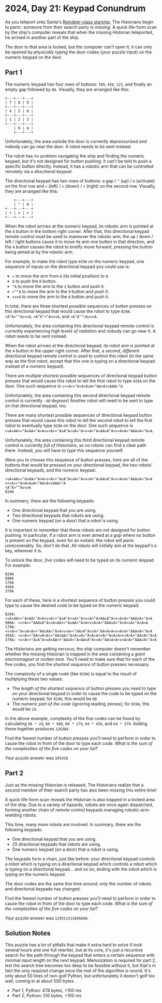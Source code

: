 # 2024, Day 21: Keypad Conundrum

As you teleport onto Santa's [Reindeer-class starship](../../2019/25), The Historians begin to panic: someone from their search party is _missing_. A quick life-form scan by the ship's computer reveals that when the missing Historian teleported, he arrived in another part of the ship.

The door to that area is locked, but the computer can't open it; it can only be opened by _physically typing_ the door codes (your puzzle input) on the numeric keypad on the door.

## Part 1

The numeric keypad has four rows of buttons: `789`, `456`, `123`, and finally an empty gap followed by `0A`. Visually, they are arranged like this:

    +---+---+---+
    | 7 | 8 | 9 |
    +---+---+---+
    | 4 | 5 | 6 |
    +---+---+---+
    | 1 | 2 | 3 |
    +---+---+---+
        | 0 | A |
        +---+---+

Unfortunately, the area outside the door is currently _depressurized_ and nobody can go near the door. A robot needs to be sent instead.

The robot has no problem navigating the ship and finding the numeric keypad, but it's not designed for button pushing: it can't be told to push a specific button directly. Instead, it has a robotic arm that can be controlled remotely via a _directional keypad_.

The directional keypad has two rows of buttons: a gap / `^` (up) / `A` (activate) on the first row and `<` (left) / `v` (down) / `>` (right) on the second row. Visually, they are arranged like this:

        +---+---+
        | ^ | A |
    +---+---+---+
    | < | v | > |
    +---+---+---+

When the robot arrives at the numeric keypad, its robotic arm is pointed at the `A` button in the bottom right corner. After that, this directional keypad remote control must be used to maneuver the robotic arm: the up / down / left / right buttons cause it to move its arm one button in that direction, and the `A` button causes the robot to briefly move forward, pressing the button being aimed at by the robotic arm.

For example, to make the robot type `029A` on the numeric keypad, one sequence of inputs on the directional keypad you could use is:

*   `<` to move the arm from `A` (its initial position) to `0`.
*   `A` to push the `0` button.
*   `^A` to move the arm to the `2` button and push it.
*   `>^^A` to move the arm to the `9` button and push it.
*   `vvvA` to move the arm to the `A` button and push it.

In total, there are three shortest possible sequences of button presses on this directional keypad that would cause the robot to type `029A`: `<A^A>^^AvvvA`, `<A^A^>^AvvvA`, and `<A^A^^>AvvvA`.

Unfortunately, the area containing this directional keypad remote control is currently experiencing _high levels of radiation_ and nobody can go near it. A robot needs to be sent instead.

When the robot arrives at the directional keypad, its robot arm is pointed at the `A` button in the upper right corner. After that, a _second, different_ directional keypad remote control is used to control this robot (in the same way as the first robot, except that this one is typing on a directional keypad instead of a numeric keypad).

There are multiple shortest possible sequences of directional keypad button presses that would cause this robot to tell the first robot to type `029A` on the door. One such sequence is `v<<A>>^A<A>AvA<^AA>A<vAAA>^A`.

Unfortunately, the area containing this second directional keypad remote control is currently _`-40` degrees_! Another robot will need to be sent to type on that directional keypad, too.

There are many shortest possible sequences of directional keypad button presses that would cause this robot to tell the second robot to tell the first robot to eventually type `029A` on the door. One such sequence is `<vA<AA>>^AvAA<^A>A<v<A>>^AvA^A<vA>^A<v<A>^A>AAvA^A<v<A>A>^AAAvA<^A>A`.

Unfortunately, the area containing this third directional keypad remote control is currently _full of Historians_, so no robots can find a clear path there. Instead, _you_ will have to type this sequence yourself.

Were you to choose this sequence of button presses, here are all of the buttons that would be pressed on your directional keypad, the two robots' directional keypads, and the numeric keypad:

    <vA<AA>>^AvAA<^A>A<v<A>>^AvA^A<vA>^A<v<A>^A>AAvA^A<v<A>A>^AAAvA<^A>A
    v<<A>>^A<A>AvA<^AA>A<vAAA>^A
    <A^A>^^AvvvA
    029A

In summary, there are the following keypads:

*   One directional keypad that _you_ are using.
*   Two directional keypads that _robots_ are using.
*   One numeric keypad (on a door) that a _robot_ is using.

It is important to remember that these robots are not designed for button pushing. In particular, if a robot arm is ever aimed at a _gap_ where no button is present on the keypad, even for an instant, the robot will _panic_ unrecoverably. So, don't do that. All robots will initially aim at the keypad's `A` key, wherever it is.

To unlock the door, _five_ codes will need to be typed on its numeric keypad. For example:

    029A
    980A
    179A
    456A
    379A

For each of these, here is a shortest sequence of button presses you could type to cause the desired code to be typed on the numeric keypad:

    029A: <vA<AA>>^AvAA<^A>A<v<A>>^AvA^A<vA>^A<v<A>^A>AAvA^A<v<A>A>^AAAvA<^A>A
    980A: <v<A>>^AAAvA^A<vA<AA>>^AvAA<^A>A<v<A>A>^AAAvA<^A>A<vA>^A<A>A
    179A: <v<A>>^A<vA<A>>^AAvAA<^A>A<v<A>>^AAvA^A<vA>^AA<A>A<v<A>A>^AAAvA<^A>A
    456A: <v<A>>^AA<vA<A>>^AAvAA<^A>A<vA>^A<A>A<vA>^A<A>A<v<A>A>^AAvA<^A>A
    379A: <v<A>>^AvA^A<vA<AA>>^AAvA<^A>AAvA^A<vA>^AA<A>A<v<A>A>^AAAvA<^A>A

The Historians are getting nervous; the ship computer doesn't remember whether the missing Historian is trapped in the area containing a _giant electromagnet_ or _molten lava_. You'll need to make sure that for each of the five codes, you find the _shortest sequence_ of button presses necessary.

The _complexity_ of a single code (like `029A`) is equal to the result of multiplying these two values:

*   The _length of the shortest sequence_ of button presses you need to type on your directional keypad in order to cause the code to be typed on the numeric keypad; for `029A`, this would be `68`.
*   The _numeric part of the code_ (ignoring leading zeroes); for `029A`, this would be `29`.

In the above example, complexity of the five codes can be found by calculating `68 * 29`, `60 * 980`, `68 * 179`, `64 * 456`, and `64 * 379`. Adding these together produces _`126384`_.

Find the fewest number of button presses you'll need to perform in order to cause the robot in front of the door to type each code. _What is the sum of the complexities of the five codes on your list?_

Your puzzle answer was `105458`.

## Part 2

Just as the missing Historian is released, The Historians realize that a _second_ member of their search party has also been missing this entire time!

A quick life-form scan reveals the Historian is also trapped in a locked area of the ship. Due to a variety of hazards, robots are once again dispatched, forming another chain of remote control keypads managing robotic-arm-wielding robots.

This time, many more robots are involved. In summary, there are the following keypads:

*   One directional keypad that _you_ are using.
*   _25_ directional keypads that _robots_ are using.
*   One numeric keypad (on a door) that a _robot_ is using.

The keypads form a chain, just like before: your directional keypad controls a robot which is typing on a directional keypad which controls a robot which is typing on a directional keypad... and so on, ending with the robot which is typing on the numeric keypad.

The door codes are the same this time around; only the number of robots and directional keypads has changed.

Find the fewest number of button presses you'll need to perform in order to cause the robot in front of the door to type each code. _What is the sum of the complexities of the five codes on your list?_

Your puzzle answer was `129551515895690`.

## Solution Notes

This puzzle has a lot of pitfalls that make it extra hard to solve (I took several hours and one full rewrite), but at its core, it's just a recursive search for the path through the keypad that enters a certain sequence with minimal input length on the _next_ keypad. Memoization is required for part 2, lest the search tree becomes too deep to be feasible without it, but that's in fact the only required change once the rest of the algorithm is sound. It's only about 50 lines of non-golf Python, but unfortunately it doesn't golf too well, coming in at about 500 bytes.

* Part 1, Python: 478 bytes, <100 ms
* Part 2, Python: 510 bytes, <100 ms
